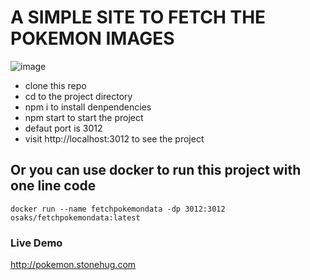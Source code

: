 # A SIMPLE SITE TO FETCH THE POKEMON IMAGES

![image](https://github.com/geekqq/fetchpokemondata/assets/53326015/df3a64e9-45da-4070-8c5d-49e10696164b)

- clone this repo
- cd to the project directory
- npm i to install denpendencies
- npm start to start the project
- defaut port is 3012
- visit http://localhost:3012 to see the project

## Or you can use docker to run this project with one line code

`docker run --name fetchpokemondata -dp 3012:3012 osaks/fetchpokemondata:latest`


### Live Demo
http://pokemon.stonehug.com
